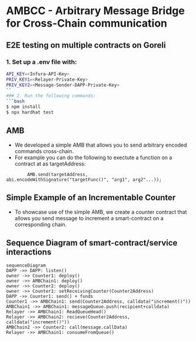 # AMBCC - Arbitrary Message Bridge for Cross-Chain communication

## E2E testing on multiple contracts on Goreli

### 1. Set up a .env file with:
```bash
API_KEY=<Infura-API-Key>
PRIV_KEY1=<Relayer-Private-Key>
PRIV_KEY2=<Message-Sender-DAPP-Private-Key>
``
### 2. Run the following commands:
```bash
$ npm install
$ npx hardhat test
```

## AMB
- We developed a simple AMB that allows you to send arbitrary encoded commands cross-chain.
- For example you can do the following to exectute a function on a contract at as targetAddress:
```solidity
        AMB.send(targetAddress, abi.encodeWithSignature("targetFunc()", "arg1", arg2"...));

```

## Simple Example of an Incrementable Counter
- To showcase use of the simple AMB, we create a counter contract that allows you send message to increment a smart-contract on a corresponding chain.

## Sequence Diagram of smart-contract/service interactions
```mermaid
sequenceDiagram
DAPP ->> DAPP: listen()
owner ->> Counter1: deploy()
owner ->> AMBChain1: deploy()
owner ->> Counter2: deploy()
owner ->> Counter1: setReceivingCounter(Counter2Address)
DAPP ->> Counter1: send() + funds
Counter1 ->> AMBChain1: send(Counter2Address, calldata("increment()"))
AMBChain1 ->> AMBChain1: messageQueue.push(recipient+calldata)
Relayer ->> AMBChain1: ReadQueueHead()
Relayer ->> AMBChain2: recieve(Counter2Address, calldata("increment()"))
AMBChain2 ->> Counter2: call(message.callData)
Relayer ->> AMBChain1: consumeFromQueue()
```
